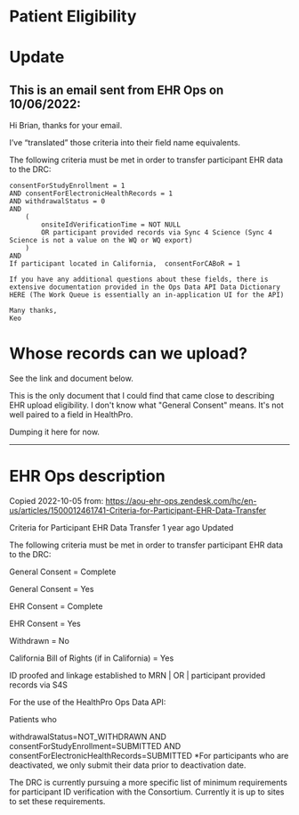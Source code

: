 # Patient Eligibility

# Update

## This is an email sent from EHR Ops on 10/06/2022:

Hi Brian, thanks for your email.
 
I’ve “translated” those criteria into their field name equivalents.
 
The following criteria must be met in order to transfer participant EHR data to the DRC:

```
consentForStudyEnrollment = 1
AND consentForElectronicHealthRecords = 1
AND withdrawalStatus = 0
AND 
    (
        onsiteIdVerificationTime = NOT NULL 
        OR participant provided records via Sync 4 Science (Sync 4 Science is not a value on the WQ or WQ export)
    )
AND
If participant located in California,  consentForCABoR = 1

If you have any additional questions about these fields, there is extensive documentation provided in the Ops Data API Data Dictionary HERE (The Work Queue is essentially an in-application UI for the API)

Many thanks,
Keo
```


# Whose records can we upload?

See the link and document below.

This is the only document that I could find that came close to describing EHR upload eligibility.  I don't 
know what "General Consent" means.  It's not well paired to a field in HealthPro.

Dumping it here for now.  


----

# EHR Ops description
Copied 2022-10-05 from:
https://aou-ehr-ops.zendesk.com/hc/en-us/articles/1500012461741-Criteria-for-Participant-EHR-Data-Transfer

Criteria for Participant EHR Data Transfer
1 year ago Updated


The following criteria must be met in order to transfer participant EHR data to the DRC:

General Consent = Complete

General Consent = Yes

EHR Consent = Complete

EHR Consent = Yes

Withdrawn = No

California Bill of Rights (if in California) = Yes

ID proofed and linkage established to MRN | OR | participant provided records via S4S

For the use of the HealthPro Ops Data API:

Patients who

withdrawalStatus=NOT_WITHDRAWN
AND consentForStudyEnrollment=SUBMITTED
AND consentForElectronicHealthRecords=SUBMITTED
*For participants who are deactivated, we only submit their data prior to deactivation date.

The DRC is currently pursuing a more specific list of minimum requirements for participant 
ID verification with the Consortium. Currently it is up to sites to set these requirements.
